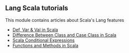 ## Lang Scala tutorials

This module contains articles about Scala's Lang features 

- [Def, Var & Val in Scala](https://www.baeldung.com/scala/def-var-val)
- [Difference Between Class and Case Class in Scala](https://www.baeldung.com/scala/case-class)
- [Scala Conditional Expressions](https://www.baeldung.com/scala/conditional-expressions)
- [Functions and Methods in Scala](https://www.baeldung.com/scala/functions-methods)
